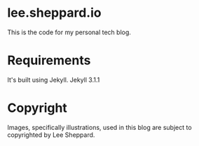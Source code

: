 # lee.sheppard.io
This is the code for my personal tech blog. 

# Requirements
It's built using Jekyll.
Jekyll 3.1.1

# Copyright
Images, specifically illustrations, used in this blog are subject to copyrighted by Lee Sheppard.